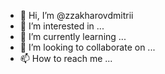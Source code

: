 - 👋 Hi, I’m @zzakharovdmitrii
- 👀 I’m interested in ...
- 🌱 I’m currently learning ...
- 💞️ I’m looking to collaborate on ...
- 📫 How to reach me ...

<!---
zzakharovdmitrii/zzakharovdmitrii is a ✨ special ✨ repository because its `README.md` (this file) appears on your GitHub profile.
You can click the Preview link to take a look at your changes.
--->
